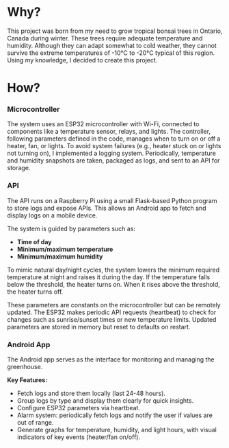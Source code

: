 # Why?

This project was born from my need to grow tropical bonsai trees in Ontario, Canada during winter. These trees require adequate temperature and humidity. Although they can adapt somewhat to cold weather, they cannot survive the extreme temperatures of -10°C to -20°C typical of this region. Using my knowledge, I decided to create this project.

# How?

### Microcontroller

The system uses an ESP32 microcontroller with Wi-Fi, connected to components like a temperature sensor, relays, and lights. The controller, following parameters defined in the code, manages when to turn on or off a heater, fan, or lights. To avoid system failures (e.g., heater stuck on or lights not turning on), I implemented a logging system. Periodically, temperature and humidity snapshots are taken, packaged as logs, and sent to an API for storage.

### API

The API runs on a Raspberry Pi using a small Flask-based Python program to store logs and expose APIs. This allows an Android app to fetch and display logs on a mobile device.

The system is guided by parameters such as:
- **Time of day**
- **Minimum/maximum temperature**
- **Minimum/maximum humidity**

To mimic natural day/night cycles, the system lowers the minimum required temperature at night and raises it during the day. If the temperature falls below the threshold, the heater turns on. When it rises above the threshold, the heater turns off.

These parameters are constants on the microcontroller but can be remotely updated. The ESP32 makes periodic API requests (heartbeat) to check for changes such as sunrise/sunset times or new temperature limits. Updated parameters are stored in memory but reset to defaults on restart.

### Android App

The Android app serves as the interface for monitoring and managing the greenhouse.

**Key Features:**
- Fetch logs and store them locally (last 24-48 hours).
- Group logs by type and display them clearly for quick insights.
- Configure ESP32 parameters via heartbeat.
- Alarm system: periodically fetch logs and notify the user if values are out of range.
- Generate graphs for temperature, humidity, and light hours, with visual indicators of key events (heater/fan on/off).
